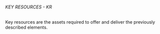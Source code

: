 ###### KEY RESOURCES - KR
Key resources are the assets required to offer and deliver the previously described elements.
